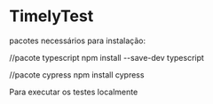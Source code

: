 # TimelyTest

pacotes necessários para instalação:

//pacote typescript
npm install --save-dev typescript

//pacote cypress
npm install cypress


Para executar os testes localmente 